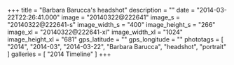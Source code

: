 +++
title = "Barbara Barucca's headshot"
description = ""
date = "2014-03-22T22:26:41.000"
image = "20140322@222641"
image_s = "20140322@222641-s"
image_width_s = "400"
image_height_s = "266"
image_xl = "20140322@222641-xl"
image_width_xl = "1024"
image_height_xl = "681"
gps_latitude = ""
gps_longitude = ""
phototags = [ "2014", "2014-03", "2014-03-22", "Barbara Barucca", "headshot", "portrait" ]
galleries = [ "2014 Timeline" ]
+++
